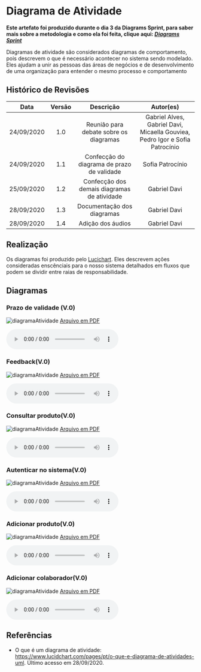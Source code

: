 # Diagrama de Atividade
**Este artefato foi produzido durante o dia 3 da Diagrams Sprint, para saber mais sobre a metodologia e como ela foi feita, clique aqui: _[Diagrams Sprint](Modeling/Diagrams/Diagrams.md)_**

Diagramas de atividade são considerados diagramas de comportamento, pois descrevem o que é necessário acontecer no sistema sendo modelado. Eles ajudam a unir as pessoas das áreas de negócios e de desenvolvimento de uma organização para entender o mesmo processo e comportamento

## Histórico de Revisões
| Data | Versão | Descrição | Autor(es) |
|:----:|:------:|:---------:|:---------:|
| 24/09/2020 | 1.0 | Reunião para debate sobre os diagramas | Gabriel Alves, Gabriel Davi, Micaella Gouviea, Pedro Igor e Sofia Patrocínio |
| 24/09/2020 | 1.1 | Confecção do diagrama de prazo de validade | Sofia Patrocínio|
| 25/09/2020 | 1.2 | Confecção dos demais diagramas de atividade | Gabriel Davi|
| 28/09/2020 | 1.3 | Documentação dos diagramas | Gabriel Davi|
| 28/09/2020 | 1.4 | Adição dos áudios | Gabriel Davi|

## Realização
Os diagramas foi produzido pelo [Lucichart](https://www.lucidchart.com/). Eles descrevem ações consideradas enscênciais para o nosso sistema detalhados em fluxos que podem se dividir entre raias de responsabilidade. 
## Diagramas

### Prazo de validade (V.0)
![diagramaAtividade](../../assets/diagramas/atividade/Diagrama_atividade_PrazoValidade.png)
<a href="https://unbarqdsw.github.io/2020.1_G12_Stock/assets/pdf/diagramas/atividade/Diagrama_atividade_prazoValidade.pdf">Arquivo em PDF</a>


<audio controls>
  <source src="https://unbarqdsw.github.io/2020.1_G12_Stock/assets/audios/diagramas/atividades/atividades_prazoValidade.m4a" type="audio/mpeg">
</audio>

### Feedback(V.0)
![diagramaAtividade](../../assets/diagramas/atividade/Diagrama_atividade_feedback.png)
<a href="https://unbarqdsw.github.io/2020.1_G12_Stock/assets/pdf/diagramas/atividade/Diagrama_atividade_feedback.pdf">Arquivo em PDF</a>


<audio controls>
  <source src="https://unbarqdsw.github.io/2020.1_G12_Stock/assets/audios/diagramas/atividades/atividades_feedback.m4a" type="audio/mpeg">
</audio>

### Consultar produto(V.0)
![diagramaAtividade](../../assets/diagramas/atividade/Diagrama_atividade_consultarProduto.png)
<a href="https://unbarqdsw.github.io/2020.1_G12_Stock/assets/pdf/diagramas/atividade/Diagrama_atividade_consultarProduto.pdf">Arquivo em PDF</a>


<audio controls>
  <source src="https://unbarqdsw.github.io/2020.1_G12_Stock/assets/audios/diagramas/atividades/atividades_buscarProdutos.m4a" type="audio/mpeg">
</audio>

### Autenticar no sistema(V.0)
![diagramaAtividade](../../assets/diagramas/atividade/Diagrama_atividade_autenticacao.png)
<a href="https://unbarqdsw.github.io/2020.1_G12_Stock/assets/pdf/diagramas/atividade/Diagrama_atividade_autenticacao.pdf">Arquivo em PDF</a>


<audio controls>
  <source src="https://unbarqdsw.github.io/2020.1_G12_Stock/assets/audios/diagramas/atividades/atividades_autenticacao.m4a" type="audio/mpeg">
</audio>

### Adicionar produto(V.0)
![diagramaAtividade](../../assets/diagramas/atividade/Diagrama_atividade_addProduto.png)
<a href="https://unbarqdsw.github.io/2020.1_G12_Stock/assets/pdf/diagramas/atividade/Diagrama_atividade_addProduto.pdf">Arquivo em PDF</a>


<audio controls>
  <source src="https://unbarqdsw.github.io/2020.1_G12_Stock/assets/audios/diagramas/atividades/atividades_addProduto.m4a" type="audio/mpeg">
</audio>

### Adicionar colaborador(V.0)
![diagramaAtividade](../../assets/diagramas/atividade/Diagrama_atividade_addColaboradores.png)
<a href="https://unbarqdsw.github.io/2020.1_G12_Stock/assets/pdf/diagramas/atividade/Diagrama_atividade_addColaborador.pdf">Arquivo em PDF</a>


<audio controls>
  <source src="https://unbarqdsw.github.io/2020.1_G12_Stock/assets/audios/diagramas/atividades/Atividades_addColaborador.m4a" type="audio/mpeg">
</audio>

## Referências
* O que é um diagrama de atividade: <https://www.lucidchart.com/pages/pt/o-que-e-diagrama-de-atividades-uml>. Último acesso em 28/09/2020.
